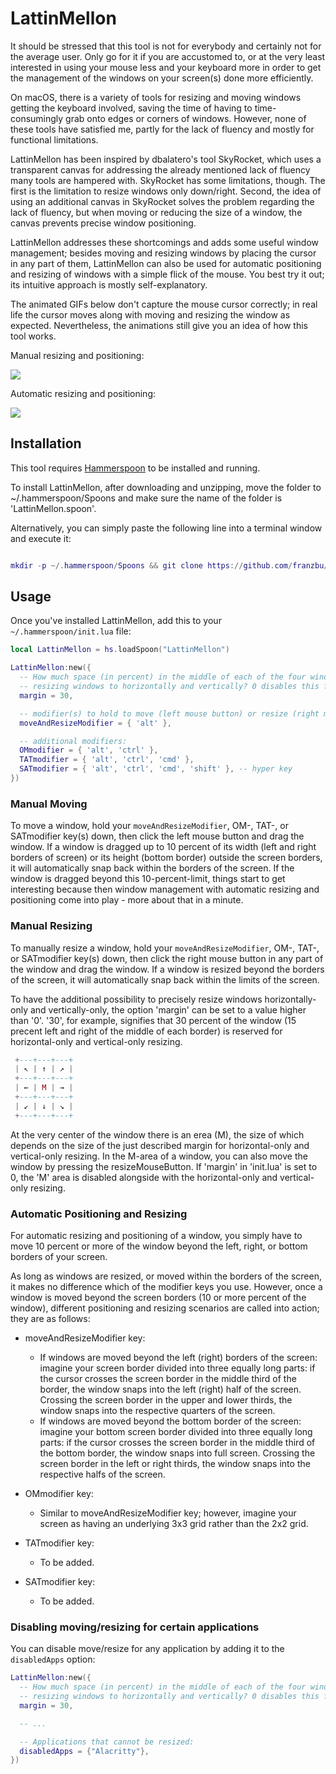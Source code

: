 # LattinMellon

It should be stressed that this tool is not for everybody and certainly not for the average user. Only go for it if you are accustomed to, or at the very least interested in using your mouse less and your keyboard more in order to get the management of the windows on your screen(s) done more efficiently.

On macOS, there is a variety of tools for resizing and moving windows getting the keyboard involved, saving the time of having to time-consumingly grab onto edges or corners of windows. However, none of these tools have satisfied me, partly for the lack of fluency and mostly for functional limitations. 

LattinMellon has been inspired by dbalatero's tool SkyRocket, which uses a transparent canvas for addressing the already mentioned lack of fluency many tools are hampered with. SkyRocket has some limitations, though. The first is the limitation to resize windows only down/right. Second, the idea of using an additional canvas in SkyRocket solves the problem regarding the lack of fluency, but when moving or reducing the size of a window, the canvas prevents precise window positioning.

LattinMellon addresses these shortcomings and adds some useful window management; besides moving and resizing windows by placing the cursor in any part of them, LattinMellon can also be used for automatic positioning and resizing of windows with a simple flick of the mouse. You best try it out; its intuitive approach is mostly self-explanatory.

The animated GIFs below don't capture the mouse cursor correctly; in real life the cursor moves along with moving and resizing the window as expected. Nevertheless, the animations still give you an idea of how this tool works.

Manual resizing and positioning:

<img src="https://github.com/franzbu/LattinMellon.spoon/blob/main/doc/LattinMellon.gif" />


Automatic resizing and positioning:

<img src="https://github.com/franzbu/LattinMellon.spoon/blob/main/doc/LattinMallon_wm2.gif" />

              

## Installation

This tool requires [Hammerspoon](https://www.hammerspoon.org/) to be installed and running.

To install LattinMellon, after downloading and unzipping, move the folder to ~/.hammerspoon/Spoons and make sure the name of the folder is 'LattinMellon.spoon'. 

Alternatively, you can simply paste the following line into a terminal window and execute it:

```lua

mkdir -p ~/.hammerspoon/Spoons && git clone https://github.com/franzbu/LattinMellon.spoon.git ~/.hammerspoon/Spoons/LattinMellon.spoon

```

## Usage

Once you've installed LattinMellon, add this to your `~/.hammerspoon/init.lua` file:

```lua
local LattinMellon = hs.loadSpoon("LattinMellon")

LattinMellon:new({
  -- How much space (in percent) in the middle of each of the four window-margins do you want to reserve for limiting
  -- resizing windows to horizontally and vertically? 0 disables this function, 100 disables diagonal resizing:
  margin = 30,

  -- modifier(s) to hold to move (left mouse button) or resize (right mouse button) a window:
  moveAndResizeModifier = { 'alt' },

  -- additional modifiers:
  OMmodifier = { 'alt', 'ctrl' },
  TATmodifier = { 'alt', 'ctrl', 'cmd' },
  SATmodifier = { 'alt', 'ctrl', 'cmd', 'shift' }, -- hyper key
})
```

### Manual Moving

To move a window, hold your `moveAndResizeModifier`, OM-, TAT-, or SATmodifier key(s) down, then click the left mouse button and drag the window. If a window is dragged up to 10 percent of its width (left and right borders of screen) or its height (bottom border) outside the screen borders, it will automatically snap back within the borders of the screen. If the window is dragged beyond this 10-percent-limit, things start to get interesting because then window management with automatic resizing and positioning come into play - more about that in a minute.


### Manual Resizing

To manually resize a window, hold your `moveAndResizeModifier`, OM-, TAT-, or SATmodifier key(s) down, then click the right mouse button in any part of the window and drag the window. If a window is resized beyond the borders of the screen, it will automatically snap back within the limits of the screen.

To have the additional possibility to precisely resize windows horizontally-only and vertically-only, the option 'margin' can be set to a value higher than '0'. '30', for example, signifies that 30 percent of the window (15 precent left and right of the middle of each border) is reserved for horizontal-only and vertical-only resizing.


```lua
 +---+---+---+
 | ↖ | ↑ | ↗ |
 +---+---+---+
 | ← | M | → |
 +---+---+---+
 | ↙ | ↓ | ↘ |
 +---+---+---+
```

At the very center of the window there is an erea (M), the size of which depends on the size of the just described margin for horizontal-only and vertical-only resizing. In the M-area of a window, you can also move the window by pressing the resizeMouseButton. If 'margin' in 'init.lua' is set to 0, the 'M' area is disabled alongside with the horizontal-only and vertical-only resizing.


### Automatic Positioning and Resizing

For automatic resizing and positioning of a window, you simply have to move 10 percent or more of the window beyond the left, right, or bottom borders of your screen.

As long as windows are resized, or moved within the borders of the screen, it makes no difference which of the modifier keys you use. However, once a window is moved beyond the screen borders (10 or more percent of the window), different positioning and resizing scenarios are called into action; they are as follows:

* moveAndResizeModifier key: 
  * If windows are moved beyond the left (right) borders of the screen: imagine your screen border divided into three equally long parts: if the cursor crosses the screen border in the middle third of the border, the window snaps into the left (right) half of the screen. Crossing the screen border in the upper and lower thirds, the window snaps into the respective quarters of the screen.
  * If windows are moved beyond the bottom border of the screen: imagine your bottom screen border divided into three equally long parts: if the cursor crosses the screen border in the middle third of the bottom border, the window snaps into full screen. Crossing the screen border in the left or right thirds, the window snaps into the respective halfs of the screen.

* OMmodifier key:
  * Similar to moveAndResizeModifier key; however, imagine your screen as having an underlying 3x3 grid rather than the 2x2 grid.
 
* TATmodifier key:
  * To be added.
 
* SATmodifier key:
  * To be added.
 

### Disabling moving/resizing for certain applications

You can disable move/resize for any application by adding it to the `disabledApps` option:

```lua
LattinMellon:new({
  -- How much space (in percent) in the middle of each of the four window-margins do you want to reserve for limiting 
  -- resizing windows to horizontally and vertically? 0 disables this function, 100 disables diagonal resizing.
  margin = 30,

  -- ...

  -- Applications that cannot be resized:
  disabledApps = {"Alacritty"},
})
```

